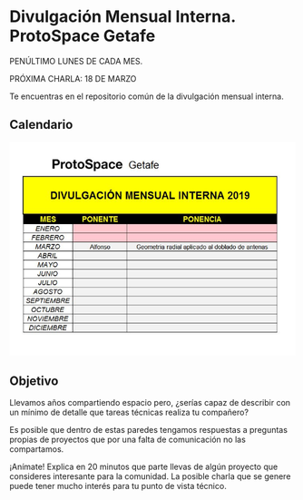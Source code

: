 # Divulgación Mensual Interna. ProtoSpace Getafe

PENÚLTIMO LUNES DE CADA MES. 

PRÓXIMA CHARLA: 18 DE MARZO

Te encuentras en el repositorio común de la divulgación mensual interna. 

## Calendario

<img src='https://github.com/ProtoSpaceGetafe/files/blob/master/Captura.JPG?raw=true' width=800px>

## Objetivo

Llevamos años compartiendo espacio pero, ¿serías capaz de describir con un mínimo de detalle que tareas técnicas realiza tu compañero?

Es posible que dentro de estas paredes tengamos respuestas a preguntas propias de proyectos que por una falta de comunicación no las compartamos. 

¡Anímate! Explica en 20 minutos que parte llevas de algún proyecto que consideres interesante para la comunidad. La posible charla que se genere puede tener mucho interés para tu punto de vista técnico.
